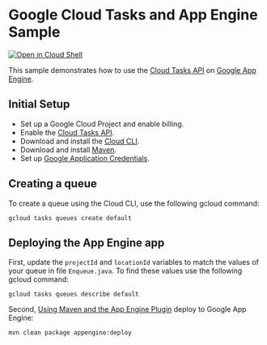# Google Cloud Tasks and App Engine Sample

<a href="https://console.cloud.google.com/cloudshell/open?git_repo=https://github.com/GoogleCloudPlatform/java-docs-samples&page=editor&open_in_editor=appengine-java21/tasks/app/README.md">
<img alt="Open in Cloud Shell" src ="http://gstatic.com/cloudssh/images/open-btn.png"></a>

This sample demonstrates how to use the [Cloud Tasks API][task-api] on [Google App
Engine][ae-docs].

[task-api]: https://cloud.google.com/tasks/docs/
[ae-docs]: https://cloud.google.com/appengine/docs/java/

## Initial Setup

 * Set up a Google Cloud Project and enable billing.
 * Enable the
 [Cloud Tasks API](https://console.cloud.google.com/launcher/details/google/cloudtasks.googleapis.com).
 * Download and install the [Cloud CLI](https://cloud.google.com/sdk).
 * Download and install [Maven](http://maven.apache.org/install.html).
 * Set up [Google Application Credentials](https://cloud.google.com/docs/authentication/getting-started).

## Creating a queue

To create a queue using the Cloud CLI, use the following gcloud command:

```
gcloud tasks queues create default
```

## Deploying the App Engine app

First, update the `projectId` and `locationId` variables to match the values of
your queue in file `Enqueue.java`. To find these values use the following gcloud
command:

```
gcloud tasks queues describe default
```

Second, [Using Maven and the App Engine Plugin](https://cloud.google.com/appengine/docs/flexible/java/using-maven)
deploy to Google App Engine:

```
mvn clean package appengine:deploy
```
